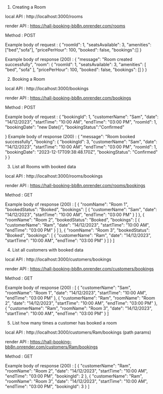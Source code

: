 
 
 
 
 1) Creating a Room

 local API : http://localhost:3000/rooms

 render API : https://hall-booking-bb8n.onrender.com/rooms

 Method : POST

 Example body of request : 
 {
    "roomId": 1,
    "seatsAvailable": 3,
    "amenities": ["bed","sofa"],
    "pricePerHour": 100,
    "booked": false,
    "bookings":[]
}

Example body of response (200) :
{
    "message": "Room created successfully",
    "room": {
        "roomId": 1,
        "seatsAvailable": 3,
        "amenities": [
            "bed",
            "sofa"
        ],
        "pricePerHour": 100,
        "booked": false,
        "bookings": []
    }
}

2) Booking a Room

local API : http://localhost:3000/bookings

render API : https://hall-booking-bb8n.onrender.com/bookings

Method : POST

 Example body of request : 
{
    "bookingId": 1,
    "customerName": "Sam",
    "date": "14/12/2023",
    "startTime": "10:00 AM",
    "endTime": "03:00 PM",
    "roomId": 1,
    "bookingDate": "new Date()",
    "bookingStatus":"Confirmed"

}
Example body of response (200) :
{
    "message": "Room booked successfully",
    "booking": {
        "bookingId": 3,
        "customerName": "Sam",
        "date": "14/12/2023",
        "startTime": "10:00 AM",
        "endTime": "03:00 PM",
        "roomId": 1,
        "bookingDate": "2023-12-17T09:38:48.170Z",
        "bookingStatus": "Confirmed"
    }
}

3) List all Rooms with booked data

local API : http://localhost:3000/rooms/bookings

render API : https://hall-booking-bb8n.onrender.com/rooms/bookings

Method : GET

Example body of response (200) :
[
    {
        "roomName": "Room 1",
        "bookedStatus": "Booked",
        "bookings": [
            {
                "customerName": "Sam",
                "date": "14/12/2023",
                "startTime": "10:00 AM",
                "endTime": "03:00 PM"
            }
        ]
    },
    {
        "roomName": "Room 2",
        "bookedStatus": "Booked",
        "bookings": [
            {
                "customerName": "Ram",
                "date": "14/12/2023",
                "startTime": "10:00 AM",
                "endTime": "03:00 PM"
            }
        ]
    },
    {
        "roomName": "Room 3",
        "bookedStatus": "Booked",
        "bookings": [
            {
                "customerName": "Ram",
                "date": "14/12/2023",
                "startTime": "10:00 AM",
                "endTime": "03:00 PM"
            }
        ]
    }
]

4) List all customers with booked data

local API : http://localhost:3000/customers/bookings

render API : https://hall-booking-bb8n.onrender.com/customers/bookings

Method : GET

Example body of response (200) :
[
    {
        "customerName": "Sam",
        "roomName": "Room 1",
        "date": "14/12/2023",
        "startTime": "10:00 AM",
        "endTime": "03:00 PM"
    },
    {
        "customerName": "Ram",
        "roomName": "Room 2",
        "date": "14/12/2023",
        "startTime": "10:00 AM",
        "endTime": "03:00 PM"
    },
    {
        "customerName": "Ram",
        "roomName": "Room 3",
        "date": "14/12/2023",
        "startTime": "10:00 AM",
        "endTime": "03:00 PM"
    }
]

5) List how many times a customer has booked a room

local API : http://localhost:3000/customers/Ram/bookings  (path params)

render API : https://hall-booking-bb8n.onrender.com/customers/Ram/bookings

Method : GET

Example body of response (200) :
[
    {
        "customerName": "Ram",
        "roomName": "Room 2",
        "date": "14/12/2023",
        "startTime": "10:00 AM",
        "endTime": "03:00 PM",
        "bookingId": 2
    },
    {
        "customerName": "Ram",
        "roomName": "Room 3",
        "date": "14/12/2023",
        "startTime": "10:00 AM",
        "endTime": "03:00 PM",
        "bookingId": 3
    }
]





